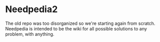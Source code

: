 # Needpedia2
The old repo was too disorganized so we're starting again from scratch. Needpedia is intended to be the wiki for all possible solutions to any problem, with anything.
